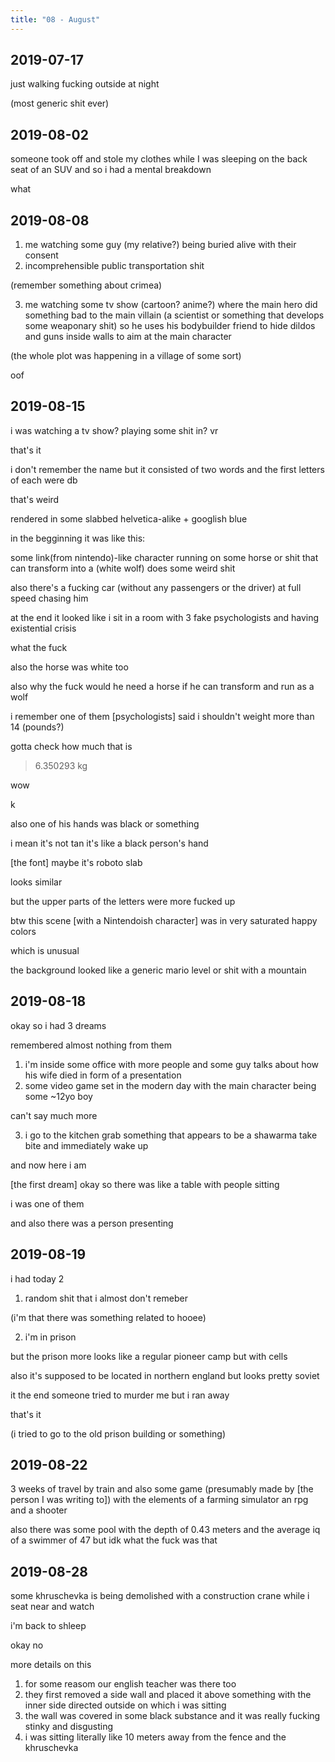 ```yaml
---
title: "08 - August"
---
```


## 2019-07-17

just walking fucking outside at night

(most generic shit ever)

## 2019-08-02

someone took off and stole my clothes while I was sleeping on the back
seat of an SUV and so i had a mental breakdown

what

## 2019-08-08

1. me watching some guy (my relative?) being buried alive with their
consent
2. incomprehensible public transportation shit

(remember something about crimea)

3. me watching some tv show (cartoon? anime?) where the main hero did
something bad to the main villain (a scientist or something that
develops some weaponary shit) so he uses his bodybuilder friend to
hide dildos and guns inside walls to aim at the main character

(the whole plot was happening in a village of some sort)

oof

## 2019-08-15

i was watching a tv show? playing some shit in? vr

that's it

i don't remember the name but it consisted of two words and the first
letters of each were db

that's weird

rendered in some slabbed helvetica-alike + googlish blue

in the begginning it was like this:

some link(from nintendo)-like character running on some horse or shit
that can transform into a (white wolf) does some weird shit

also there's a fucking car (without any passengers or the driver) at
full speed chasing him

at the end it looked like i sit in a room with 3 fake psychologists
and having existential crisis

what the fuck

also the horse was white too

also why the fuck would he need a horse if he can transform and run as
a wolf

i remember one of them [psychologists] said i shouldn't weight more
than 14 (pounds?)

gotta check how much that is

> 6.350293 kg

wow

k

also one of his hands was black or something

i mean it's not tan it's like a black person's hand

[the font] maybe it's roboto slab

looks similar

but the upper parts of the letters were more fucked up

btw this scene [with a Nintendoish character] was in very saturated
happy colors

which is unusual

the background looked like a generic mario level or shit with a
mountain

## 2019-08-18

okay so i had 3 dreams

remembered almost nothing from them

1. i'm inside some office with more people and some guy talks about
   how his wife died in form of a presentation
2. some video game set in the modern day with the main character being
   some ~12yo boy

can't say much more

3. i go to the kitchen grab something that appears to be a shawarma
   take bite and immediately wake up

and now here i am

[the first dream] okay so there was like a table with people sitting

i was one of them

and also there was a person presenting

## 2019-08-19

i had today 2

1. random shit that i almost don't remeber

(i'm that there was something related to hooee)

2. i'm in prison

but the prison more looks like a regular pioneer camp but with cells

also it's supposed to be located in northern england but looks pretty
soviet

it the end someone tried to murder me but i ran away

that's it

(i tried to go to the old prison building or something)

## 2019-08-22

3 weeks of travel by train and also some game (presumably made by [the
person I was writing to]) with the elements of a farming simulator an
rpg and a shooter

also there was some pool with the depth of 0.43 meters and the average
iq of a swimmer of 47 but idk what the fuck was that

## 2019-08-28

some khruschevka is being demolished with a construction crane while i
seat near and watch

i'm back to shleep

okay no

more details on this

1. for some reasom our english teacher was there too
2. they first removed a side wall and placed it above something with
   the inner side directed outside on which i was sitting
3. the wall was covered in some black substance and it was really
   fucking stinky and disgusting
4. i was sitting literally like 10 meters away from the fence and the
   khruschevka
